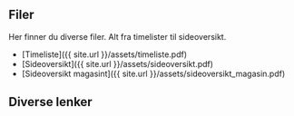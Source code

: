 ## Filer
Her finner du diverse filer. Alt fra timelister til sideoversikt.

- [Timeliste]({{ site.url }}/assets/timeliste.pdf)
- [Sideoversikt]({{ site.url }}/assets/sideoversikt.pdf)
- [Sideoversikt magasint]({{ site.url }}/assets/sideoversikt_magasin.pdf)

## Diverse lenker

